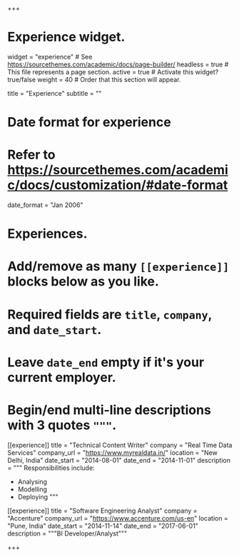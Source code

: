+++
# Experience widget.
widget = "experience"  # See https://sourcethemes.com/academic/docs/page-builder/
headless = true  # This file represents a page section.
active = true  # Activate this widget? true/false
weight = 40  # Order that this section will appear.

title = "Experience"
subtitle = ""

# Date format for experience
#   Refer to https://sourcethemes.com/academic/docs/customization/#date-format
date_format = "Jan 2006"

# Experiences.
#   Add/remove as many `[[experience]]` blocks below as you like.
#   Required fields are `title`, `company`, and `date_start`.
#   Leave `date_end` empty if it's your current employer.
#   Begin/end multi-line descriptions with 3 quotes `"""`.
[[experience]]
  title = "Technical Content Writer"
  company = "Real Time Data Services"
  company_url = "https://www.myrealdata.in/"
  location = "New Delhi, India"
  date_start = "2014-08-01"
  date_end = "2014-11-01"
  description = """
  Responsibilities include:
  
  * Analysing
  * Modelling
  * Deploying
  """

[[experience]]
  title = "Software Engineering Analyst"
  company = "Accenture"
  company_url = "https://www.accenture.com/us-en"
  location = "Pune, India"
  date_start = "2014-11-14"
  date_end = "2017-06-01"
  description = """BI Developer/Analyst"""

+++
